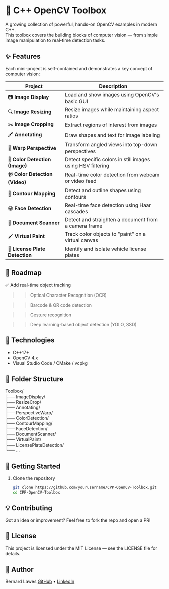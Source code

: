 # 🧰 C++ OpenCV Toolbox

A growing collection of powerful, hands-on OpenCV examples in modern C++.  
This toolbox covers the building blocks of computer vision — from simple image manipulation to real-time detection tasks.

## ✨ Features

Each mini-project is self-contained and demonstrates a key concept of computer vision:

| Project                     | Description |
|----------------------------|-------------|
| 📷 **Image Display**       | Load and show images using OpenCV's basic GUI |
| 🔍 **Image Resizing**      | Resize images while maintaining aspect ratios |
| ✂️ **Image Cropping**      | Extract regions of interest from images |
| 🖍 **Annotating**          | Draw shapes and text for image labeling |
| 📐 **Warp Perspective**    | Transform angled views into top-down perspectives |
| 🎨 **Color Detection (Image)** | Detect specific colors in still images using HSV filtering |
| 📹 **Color Detection (Video)** | Real-time color detection from webcam or video feed |
| 🧱 **Contour Mapping**     | Detect and outline shapes using contours |
| 😀 **Face Detection**      | Real-time face detection using Haar cascades |
| 🧾 **Document Scanner**    | Detect and straighten a document from a camera frame |
| 🖌 **Virtual Paint**       | Track color objects to "paint" on a virtual canvas |
| 🚗 **License Plate Detection** | Identify and isolate vehicle license plates |

## 🧭 Roadmap
✅ Add real-time object tracking

>>  Optical Character Recognition (OCR)

>>  Barcode & QR code detection

>>  Gesture recognition

>>  Deep learning-based object detection (YOLO, SSD)


## 🔧 Technologies

- C++17+
- OpenCV 4.x
- Visual Studio Code / CMake / vcpkg


## 📂 Folder Structure
Toolbox/<br/>
├── ImageDisplay/<br/>
├── ResizeCrop/<br/>
├── Annotating/<br/>
├── PerspectiveWarp/<br/>
├── ColorDetection/<br/>
├── ContourMapping/<br/>
├── FaceDetection/<br/>
├── DocumentScanner/<br/>
├── VirtualPaint/<br/>
├── LicensePlateDetection/<br/>
└── ...<br/>


## 🚀 Getting Started

1. Clone the repository  
   ```bash
   git clone https://github.com/yourusername/CPP-OpenCV-Toolbox.git
   cd CPP-OpenCV-Toolbox


## 💡 Contributing
Got an idea or improvement? Feel free to fork the repo and open a PR!


## 📝 License
This project is licensed under the MIT License — see the LICENSE file for details.


## 👋 Author
Bernard Lawes
<a data-start="2622" data-end="2663" rel="noopener" target="_new" class="" href="https://github.com/bernardlawes">GitHub</a> • <a data-start="2666" data-end="2718" rel="noopener" target="_new" class="" href="https://www.linkedin.com/in/bernardlawes">LinkedIn</a>
